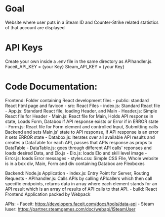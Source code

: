 # Goal 

Website where user puts in a Steam ID and Counter-Strike related statistics of that account are displayed

# API Keys

Create your own inside a .env file in the same directory as APIhandler.js.
Faceit_API_KEY = {your Key}
Steam_API_KEY = {your Key}

# Code Documentation:

Frontend: Folder containing React development files
    - public: standard React html page and favicon
    - src: React Files
        - index.js: Standard React file
        - App.js: Standard React file, loading Header, and Main
        - Header.js: Simple React file for Header
        - Main.js: React file for Main, Holds API response in state, Loads Form, Databox if API response exists or Error if in ERROR state
        - Form.js: React file for Form element and controlled Input, Submitting calls Backend and sets Main.js' state to API response, if API response is an error it sets ERROR state 
        - Databox.js: Iterates over all available API results and creates a DataTable for each API, passes that APIs response as props to DataTable
        - DataTable.js: goes through different API calls' reponses and loads desired Data, and Elo.js
        - Elo.js: loads Elo and skill level image
        - Error.js: loads Error messages
        - styles.css: Simple CSS FIle, Whole website is in a box div, Main, Form and div containing Databox are Flexboxes

Backend: Node.js Application
    - index.js: Entry Point for Server, Routing Requests
    - APIhandler.js: Calls APIs by calling APIcallers which then call specific endpoints, returns data in array where each element stands for an API result which is an array of results of API calls to that API.
    - build: React Frontend Application packed by Webpack

APIs:
    - Faceit: https://developers.faceit.com/docs/tools/data-api
    - Steam Iuser: https://partner.steamgames.com/doc/webapi/ISteamUser